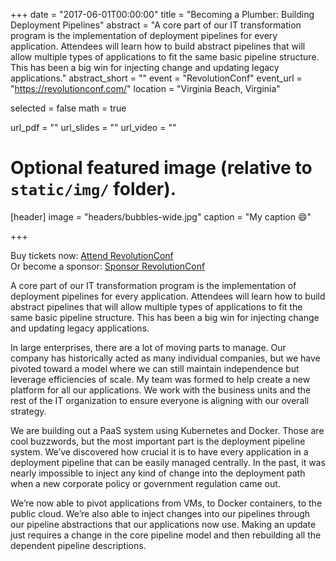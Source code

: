 +++
date = "2017-06-01T00:00:00"
title = "Becoming a Plumber: Building Deployment Pipelines"
abstract = "A core part of our IT transformation program is the implementation of deployment pipelines for every application. Attendees will learn how to build abstract pipelines that will allow multiple types of applications to fit the same basic pipeline structure. This has been a big win for injecting change and updating legacy applications."
abstract_short = ""
event = "RevolutionConf"
event_url = "https://revolutionconf.com/"
location = "Virginia Beach, Virginia"

selected = false
math = true

url_pdf = ""
url_slides = ""
url_video = ""

# Optional featured image (relative to `static/img/` folder).
[header]
image = "headers/bubbles-wide.jpg"
caption = "My caption :smile:"

+++

Buy tickets now: [Attend RevolutionConf](https://ti.to/revolutionva/revolutionconf-2017 "Attend RevolutionConf")
<br />
Or become a sponsor: [Sponsor RevolutionConf](https://drive.google.com/open?id=0B0HrtfzUfLt6QjFVYW9VeV9vejQ "Sponsor RevolutionConf")

A core part of our IT transformation program is the implementation of deployment pipelines for every application. Attendees will learn how to build abstract pipelines that will allow multiple types of applications to fit the same basic pipeline structure. This has been a big win for injecting change and updating legacy applications.

In large enterprises, there are a lot of moving parts to manage. Our company has historically acted as many individual companies, but we have pivoted toward a model where we can still maintain independence but leverage efficiencies of scale. My team was formed to help create a new platform for all our applications. We work with the business units and the rest of the IT organization to ensure everyone is aligning with our overall strategy.

We are building out a PaaS system using Kubernetes and Docker. Those are cool buzzwords, but the most important part is the deployment pipeline system. We’ve discovered how crucial it is to have every application in a deployment pipeline that can be easily managed centrally. In the past, it was nearly impossible to inject any kind of change into the deployment path when a new corporate policy or government regulation came out.

We’re now able to pivot applications from VMs, to Docker containers, to the public cloud. We’re also able to inject changes into our pipelines through our pipeline abstractions that our applications now use. Making an update just requires a change in the core pipeline model and then rebuilding all the dependent pipeline descriptions.
